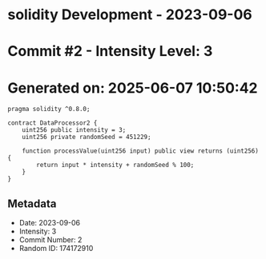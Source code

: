 ﻿# solidity Development - 2023-09-06
# Commit #2 - Intensity Level: 3
# Generated on: 2025-06-07 10:50:42
```solidity
pragma solidity ^0.8.0;

contract DataProcessor2 {
    uint256 public intensity = 3;
    uint256 private randomSeed = 451229;

    function processValue(uint256 input) public view returns (uint256) {
        return input * intensity + randomSeed % 100;
    }
}
```
## Metadata
- Date: 2023-09-06
- Intensity: 3
- Commit Number: 2
- Random ID: 174172910

